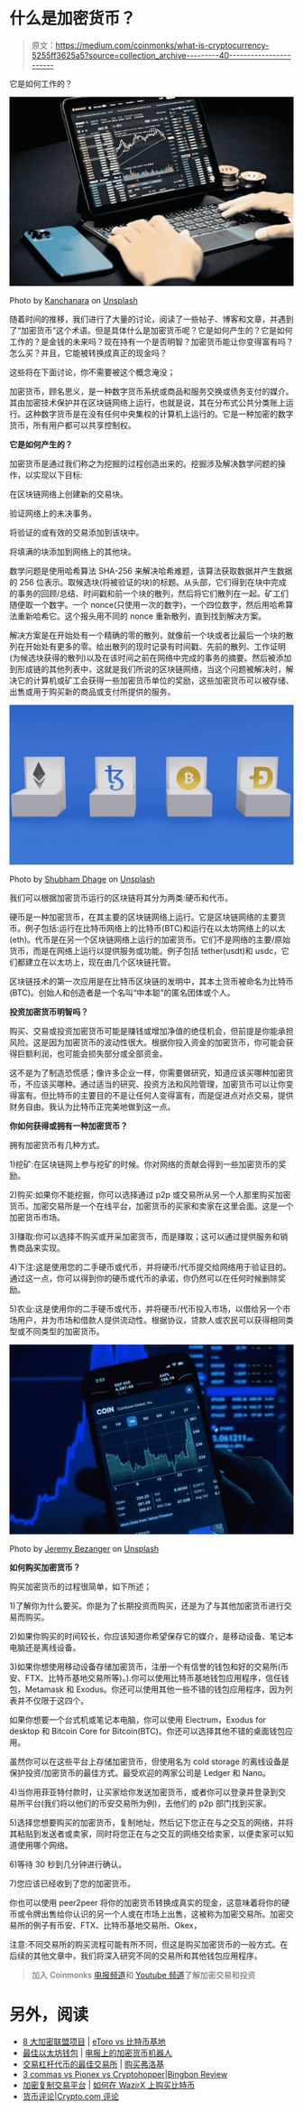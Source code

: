 # 什么是加密货币？

> 原文：<https://medium.com/coinmonks/what-is-cryptocurrency-5255ff3625a5?source=collection_archive---------40----------------------->

它是如何工作的？

![](img/53760b7a28bb939ab90ed0daa74380ae.png)

Photo by [Kanchanara](https://unsplash.com/es/@kanchanara?utm_source=medium&utm_medium=referral) on [Unsplash](https://unsplash.com?utm_source=medium&utm_medium=referral)

随着时间的推移，我们进行了大量的讨论，阅读了一些帖子、博客和文章，并遇到了“加密货币”这个术语。但是具体什么是加密货币呢？它是如何产生的？它是如何工作的？是金钱的未来吗？现在持有一个是否明智？加密货币能让你变得富有吗？怎么买？并且，它能被转换成真正的现金吗？

这些将在下面讨论，你不需要被这个概念淹没；

加密货币，顾名思义，是一种数字货币系统或商品和服务交换或债务支付的媒介。其由加密技术保护并在区块链网络上运行，也就是说，其在分布式公共分类账上运行。这种数字货币是在没有任何中央集权的计算机上运行的。它是一种加密的数字货币，所有用户都可以共享控制权。

**它是如何产生的？**

加密货币是通过我们称之为挖掘的过程创造出来的。挖掘涉及解决数学问题的操作，以实现以下目标:

在区块链网络上创建新的交易块。

验证网络上的未决事务。

将验证的或有效的交易添加到该块中。

将填满的块添加到网络上的其他块。

数学问题是使用哈希算法 SHA-256 来解决哈希难题，该算法获取数据并产生数据的 256 位表示。取候选块(将被验证的块)的标题。从头部，它们得到在块中完成的事务的回顾/总结、时间戳和前一个块的散列，然后将它们散列在一起。矿工们随便取一个数字。一个 nonce(只使用一次的数字)，一个四位数字，然后用哈希算法重新哈希它。这个报头用不同的 nonce 重新散列，直到找到解决方案。

解决方案是在开始处有一个精确的零的散列，就像前一个块或者比最后一个块的散列在开始处有更多的零。给出散列的现时记录有时间戳、先前的散列、工作证明(为候选块获得的散列)以及在该时间之前在网络中完成的事务的摘要。然后被添加到形成链的其他列表中，这就是我们所说的区块链网络，当这个问题被解决时，解决它的计算机或矿工会获得一些加密货币单位的奖励，这些加密货币可以被存储、出售或用于购买新的商品或支付所提供的服务。

![](img/ae1634f01e6af8b1b1203d4463331cc8.png)

Photo by [Shubham Dhage](https://unsplash.com/@theshubhamdhage?utm_source=medium&utm_medium=referral) on [Unsplash](https://unsplash.com?utm_source=medium&utm_medium=referral)

我们可以根据加密货币运行的区块链将其分为两类:硬币和代币。

硬币是一种加密货币，在其主要的区块链网络上运行。它是区块链网络的主要货币。例子包括:运行在比特币网络上的比特币(BTC)和运行在以太坊网络上的以太(eth)。代币是在另一个区块链网络上运行的加密货币。它们不是网络的主要/原始货币，而是在网络上运行以提供服务或功能。例子包括 tether(usdt)和 usdc，它们都建立在以太坊上，现在由几个区块链托管。

区块链技术的第一次应用是在比特币区块链的发明中，其本土货币被命名为比特币(BTC)。创始人和创造者是一个名叫“中本聪”的匿名团体或个人。

**投资加密货币明智吗？**

购买、交易或投资加密货币可能是赚钱或增加净值的绝佳机会，但前提是你能承担风险。这是因为加密货币的波动性很大。根据你投入资金的加密货币，你可能会获得巨额利润，也可能会损失部分或全部资金。

这不是为了制造恐慌感；像许多企业一样，你需要做研究，知道应该买哪种加密货币，不应该买哪种。通过适当的研究、投资方法和风险管理，加密货币可以让你变得富有。但比特币的主要目的不是让任何人变得富有，而是促进点对点交易，提供财务自由。我认为比特币正完美地做到这一点。

**你如何获得或拥有一种加密货币？**

拥有加密货币有几种方式。

1)挖矿:在区块链网上参与挖矿的时候。你对网络的贡献会得到一些加密货币的奖励。

2)购买:如果你不能挖掘，你可以选择通过 p2p 或交易所从另一个人那里购买加密货币。加密交易所是一个在线平台，加密货币的买家和卖家在这里会面。这是一个加密货币市场。

3)赚取:你可以选择不购买或开采加密货币，而是赚取；这可以通过提供服务和销售商品来实现。

4)下注:这是使用您的二手硬币或代币，并将硬币/代币提交给网络用于验证目的。通过这一点，你可以得到你的硬币或代币的承诺，你仍然可以在任何时候删除奖励。

5)农业:这是使用你的二手硬币或代币，并将硬币/代币投入市场，以借给另一个市场用户，并为市场和借款人提供流动性。根据协议，贷款人或农民可以获得相同类型或不同类型的加密货币。

![](img/2e7761fc5de2c4ac44ae66406a61a638.png)

Photo by [Jeremy Bezanger](https://unsplash.com/es/@unarchive?utm_source=medium&utm_medium=referral) on [Unsplash](https://unsplash.com?utm_source=medium&utm_medium=referral)

**如何购买加密货币？**

购买加密货币的过程很简单，如下所述；

1)了解你为什么要买。你是为了长期投资而购买，还是为了与其他加密货币进行交易而购买。

2)如果你购买的时间较长，你应该知道你希望保存它的媒介，是移动设备、笔记本电脑还是离线设备。

3)如果你想使用移动设备存储加密货币，注册一个有信誉的钱包和好的交易所(币安、FTX、比特币基地交易所等)。).你可以使用比特币基地钱包应用程序，信任钱包，Metamask 和 Exodus。你还可以使用其他一些不错的钱包应用程序，因为列表并不仅限于这四个。

如果你想要一个台式机或笔记本电脑，你可以使用 Electrum，Exodus for desktop 和 Bitcoin Core for Bitcoin(BTC)。你还可以选择其他不错的桌面钱包应用。

虽然你可以在这些平台上存储加密货币，但使用名为 cold storage 的离线设备是保护投资/加密货币的最佳方式。最受欢迎的两家公司是 Ledger 和 Nano。

4)当你用菲亚特付款时，让买家给你发送加密货币，或者你可以登录并登录到交易所平台(我们将以他们的币安交易所为例)，去他们的 p2p 部门找到买家。

5)选择您想要购买的加密货币，复制地址，然后记下您正在与之交互的网络，并将其粘贴到发送者或卖家，同时将您正在与之交互的网络交给卖家，以便卖家可以知道使用哪个网络。

6)等待 30 秒到几分钟进行确认。

7)您应该已经收到了您的加密货币。

你也可以使用 peer2peer 将你的加密货币转换成真实的现金，这意味着将你的硬币或令牌出售给你认识的另一个人或在市场上出售，这被称为加密交易所。加密交易所的例子有币安、FTX、比特币基地交易所、Okex，

注意:不同交易所的购买流程可能有所不同，但这是购买加密货币的一般方式。在后续的其他文章中，我们将深入研究不同的交易所和其他钱包应用程序。

> 加入 Coinmonks [电报频道](https://t.me/coincodecap)和 [Youtube 频道](https://www.youtube.com/c/coinmonks/videos)了解加密交易和投资

# 另外，阅读

*   [8 大加密联盟项目](https://coincodecap.com/crypto-affiliate-programs) | [eToro vs 比特币基地](https://coincodecap.com/etoro-vs-coinbase)
*   [最佳以太坊钱包](https://coincodecap.com/best-ethereum-wallets) | [电报上的加密货币机器人](https://coincodecap.com/telegram-crypto-bots)
*   [交易杠杆代币的最佳交易所](https://coincodecap.com/leveraged-token-exchanges) | [购买弗洛基](https://coincodecap.com/buy-floki-inu-token)
*   [3 commas vs Pionex vs Cryptohopper](https://coincodecap.com/3commas-vs-pionex-vs-cryptohopper)|[Bingbon Review](https://coincodecap.com/bingbon-review)
*   [加密复制交易平台](/coinmonks/top-10-crypto-copy-trading-platforms-for-beginners-d0c37c7d698c) | [如何在 WazirX 上购买比特币](/coinmonks/buy-bitcoin-on-wazirx-2d12b7989af1)
*   [货币评论](https://coincodecap.com/coinloan-review)|[Crypto.com 评论](/coinmonks/crypto-com-review-f143dca1f74c)